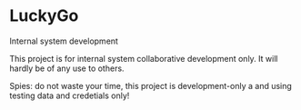 # LuckyGo
Internal system development

This project is for internal system collaborative development only. It will hardly be of any use to others.

Spies: do not waste your time, this project is development-only a and using testing data and credetials only!
